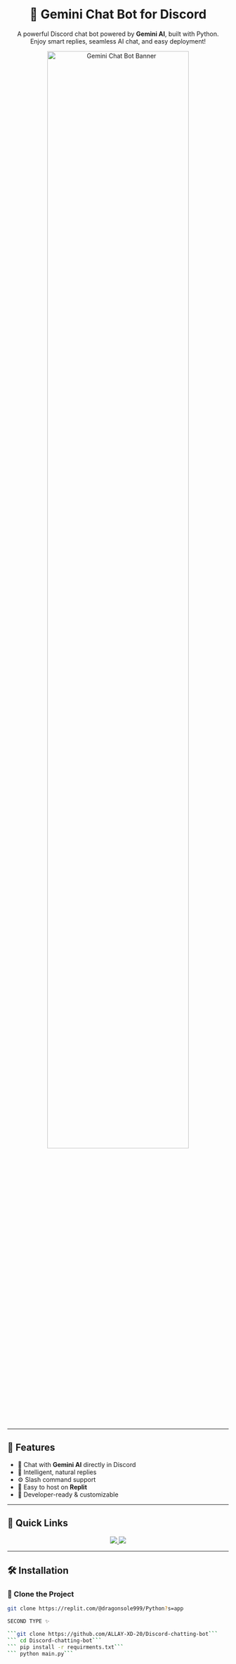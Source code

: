 <h1 align="center">🤖 Gemini Chat Bot for Discord</h1>
<p align="center">
A powerful Discord chat bot powered by <b>Gemini AI</b>, built with Python.<br>
Enjoy smart replies, seamless AI chat, and easy deployment!
</p>

<p align="center">
  <img src="https://cdn.discordapp.com/attachments/1382606226545967165/1388198226536169472/standard_4.gif?ex=68601bd8&is=685eca58&hm=9e97807e120f5e2f650af39d86ec9258ce6829e3764622c28fb1f28a74d25a1c&" alt="Gemini Chat Bot Banner" width="80%">
</p>

---

## 🚀 Features

- 🤖 Chat with **Gemini AI** directly in Discord
- 💬 Intelligent, natural replies
- ⚙️ Slash command support
- 🔁 Easy to host on **Replit**
- 📡 Developer-ready & customizable

---

## 🔗 Quick Links

<p align="center">
  <a href="https://replit.com/@dragonsole999/Python?s=app">
    <img src="https://img.shields.io/badge/Open%20on-Replit-1f425f?style=for-the-badge&logo=replit&color=blue" />
  </a>
  <a href="https://discord.gg/5YsStsgmXA">
    <img src="https://img.shields.io/discord/5YsStsgmXA?label=Join%20Support%20Server&style=for-the-badge&logo=discord&color=7289DA" />
  </a>
</p>

---

## 🛠️ Installation

### 📁 Clone the Project
```bash
git clone https://replit.com/@dragonsole999/Python?s=app

SECOND TYPE ✨

```git clone https://github.com/ALLAY-XD-20/Discord-chatting-bot```
``` cd Discord-chatting-bot```
``` pip install -r requirments.txt```
``` python main.py```
